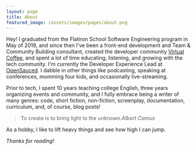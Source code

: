 ```yaml
---
layout: page
title: About
featured_image: /assets/images/pages/about.png
---
```


Hey! I graduated from the Flatiron School Software Engineering program in May of 2019, and since then I've been a front-end development and Team & Community Building consultant, created the developer community <a href="https://virtualcoffee.io/">Virtual Coffee</a>, and spent a lot of time educating, listening, and growing with the tech community. I'm currently the Developer Experience Lead at [OpenSauced](https://opensauced.pizza/). I dabble in other things like podcasting, speaking at conferences, momming four kids, and occasionally live-streaming.

Prior to tech, I spent 10 years teaching college English, three years organizing events and community, and I fully embrace being a writer of many genres: code, short fiction, non-fiction, screenplay, documentation, curriculum, and, of course, blog posts!

>To create is to bring light to the unknown.<cite>Albert Camus</cite>

As a hobby, I like to lift heavy things and see how high I can jump.

_Thanks for reading!_
